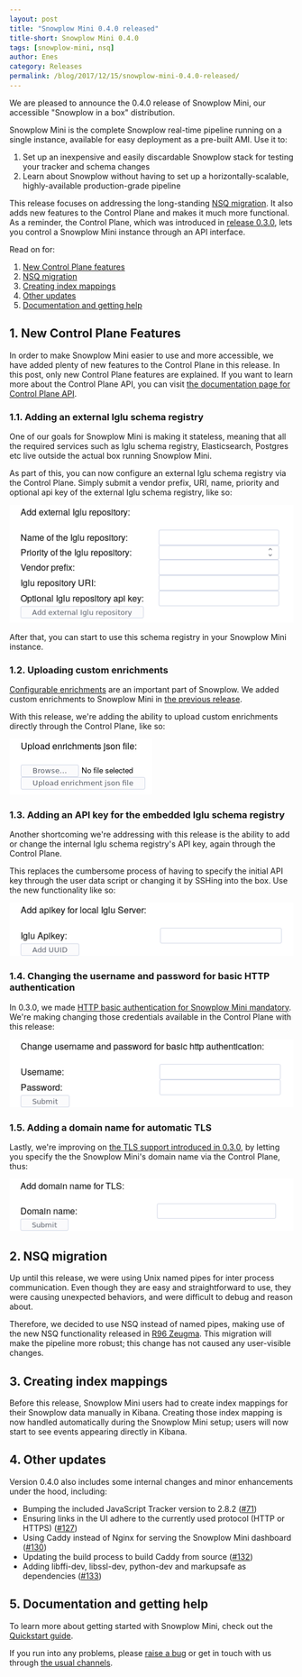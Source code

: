 ```yaml
---
layout: post
title: "Snowplow Mini 0.4.0 released"
title-short: Snowplow Mini 0.4.0
tags: [snowplow-mini, nsq]
author: Enes
category: Releases
permalink: /blog/2017/12/15/snowplow-mini-0.4.0-released/
---
```


We are pleased to announce the 0.4.0 release of Snowplow Mini, our accessible "Snowplow in a box"
distribution.

Snowplow Mini is the complete Snowplow real-time pipeline running on a single instance, available
for easy deployment as a pre-built AMI. Use it to:

1. Set up an inexpensive and easily discardable Snowplow stack for testing your tracker and schema changes
2. Learn about Snowplow without having to set up a horizontally-scalable, highly-available production-grade pipeline

This release focuses on addressing the long-standing [NSQ migration][nsq-migration-issue].
It also adds new features to the Control Plane and makes it much more functional. As a reminder,
the Control Plane, which was introduced in [release 0.3.0][mini-0.3-control-plane], lets you
control a Snowplow Mini instance through an API interface.

Read on for:

<!--more-->

1. [New Control Plane features](/blog/2017/10/04/snowplow-mini-0.4.0-released#control-plane)
2. [NSQ migration](/blog/2017/10/04/snowplow-mini-0.4.0-released#nsq-migration)
3. [Creating index mappings](/blog/2017/10/04/snowplow-mini-0.4.0-released#index-mappings)
4. [Other updates](/blog/2017/10/04/snowplow-mini-0.4.0-released#other-changes)
5. [Documentation and getting help](/blog/2017/10/04/snowplow-mini-0.4.0-released#help)


<h2 id="control-plane">1. New Control Plane Features</h2>

In order to make Snowplow Mini easier to use and more accessible, we have added plenty of new features
to the Control Plane in this release. In this post, only new Control Plane features are explained.
If you want to learn more about the Control Plane API, you can visit
[the documentation page for Control Plane API][control-plane-doc].

<h3>1.1. Adding an external Iglu schema registry</h3>

One of our goals for Snowplow Mini is making it stateless, meaning that all the required
services such as Iglu schema registry, Elasticsearch, Postgres etc live outside the actual
box running Snowplow Mini.

As part of this, you can now configure an external Iglu schema registry via the Control Plane.
Simply submit a vendor prefix, URI, name, priority and optional api key of the external Iglu schema
registry, like so:

![external-iglu][external-iglu-img]

After that, you can start to use this schema registry in your Snowplow Mini instance.

<h3>1.2. Uploading custom enrichments</h3>

[Configurable enrichments][enrichments-info] are an important part of Snowplow. We added custom enrichments to
Snowplow Mini in [the previous release][mini-0.3-enrichments].

With this release, we're adding the ability to upload custom enrichments directly through the Control Plane, like so:

![enrichments][enrichments-img]

<h3>1.3. Adding an API key for the embedded Iglu schema registry</h3>

Another shortcoming we're addressing with this release is the ability to add or change the internal
Iglu schema registry's API key, again through the Control Plane.

This replaces the cumbersome process of having to specify the initial API key through the user data script or changing it by SSHing into the box. Use the new functionality like so:

![api-key][api-key-img]

<h3>1.4. Changing the username and password for basic HTTP authentication</h3>

In 0.3.0, we made [HTTP basic authentication for Snowplow Mini mandatory][mini-0.3-auth]. We're
making changing those credentials available in the Control Plane with this release:

![credentials][credentials-img]

<h3>1.5. Adding a domain name for automatic TLS</h3>

Lastly, we're improving on [the TLS support introduced in 0.3.0][mini-0.3-tls], by letting you specify the
the Snowplow Mini's domain name via the Control Plane, thus:

![tls][tls-img]

<h2 id="nsq-migration">2. NSQ migration</h2>

Up until this release, we were using Unix named pipes for inter process communication. Even though
they are easy and straightforward to use, they were causing unexpected behaviors, and were difficult
to debug and reason about.

Therefore, we decided to use NSQ instead of named pipes, making use of the new NSQ functionality released in
[R96 Zeugma][r96-zeugma-post]. This migration will make the pipeline more robust; this
change has not caused any user-visible changes.

<h2 id="index-mappings">3. Creating index mappings</h2>

Before this release, Snowplow Mini users had to create index mappings for their Snowplow data manually in Kibana. Creating
those index mapping is now handled automatically during the Snowplow Mini setup; users will now start to see events
appearing directly in Kibana.

<h2 id="other-changes">4. Other updates</h2>

Version 0.4.0 also includes some internal changes and minor enhancements under the hood, including:

* Bumping the included JavaScript Tracker version to 2.8.2 ([#71][71])
* Ensuring links in the UI adhere to the currently used protocol (HTTP or HTTPS) ([#127][127])
* Using Caddy instead of Nginx for serving the Snowplow Mini dashboard ([#130][130])
* Updating the build process to build Caddy from source ([#132][132])
* Adding libffi-dev, libssl-dev, python-dev and markupsafe as dependencies ([#133][133])

<h2 id="help">5. Documentation and getting help</h2>

To learn more about getting started with Snowplow Mini, check out the [Quickstart guide][quickstart].

If you run into any problems, please [raise a bug][issues] or get in touch with us through [the usual channels][talk-to-us].

[nsq-migration-issue]: https://github.com/snowplow/snowplow-mini/issues/24
[control-plane-doc]: https://github.com/snowplow/snowplow-mini/wiki/Control-Plane-API
[enrichments-info]: https://github.com/snowplow/snowplow/wiki/Configurable-enrichments

[r96-zeugma-post]: https://snowplowanalytics.com/blog/2017/11/21/snowplow-r96-zeugma-released-with-nsq-support/

[71]: https://github.com/snowplow/snowplow-mini/issues/71
[127]: https://github.com/snowplow/snowplow-mini/issues/127
[130]: https://github.com/snowplow/snowplow-mini/issues/130
[132]: https://github.com/snowplow/snowplow-mini/issues/132
[133]: https://github.com/snowplow/snowplow-mini/issues/133

[quickstart]: https://github.com/snowplow/snowplow-mini/wiki/Quickstart-guide
[issues]: https://github.com/snowplow/snowplow-mini/issues/new
[talk-to-us]: https://github.com/snowplow/snowplow/wiki/Talk-to-us

[mini-0.3-enrichments]: https://snowplowanalytics.com/blog/2017/08/30/snowplow-mini-0.3.0-released/#basic-enrichments
[mini-0.3-tls]: https://snowplowanalytics.com/blog/2017/08/30/snowplow-mini-0.3.0-released/#out-of-the-box-ssl
[mini-0.3-auth]: https://snowplowanalytics.com/blog/2017/08/30/snowplow-mini-0.3.0-released/#http-auth
[mini-0.3-control-plane]: https://snowplowanalytics.com/blog/2017/08/30/snowplow-mini-0.3.0-released/#control-plane

[external-iglu-img]: /assets/img/blog/2017/12/mini_iglu_external_server.png
[enrichments-img]: /assets/img/blog/2017/12/mini_enrichments.png
[api-key-img]: /assets/img/blog/2017/12/mini_api_key.png
[tls-img]: /assets/img/blog/2017/12/mini_tls.png
[credentials-img]: /assets/img/blog/2017/12/mini_credentials.png
